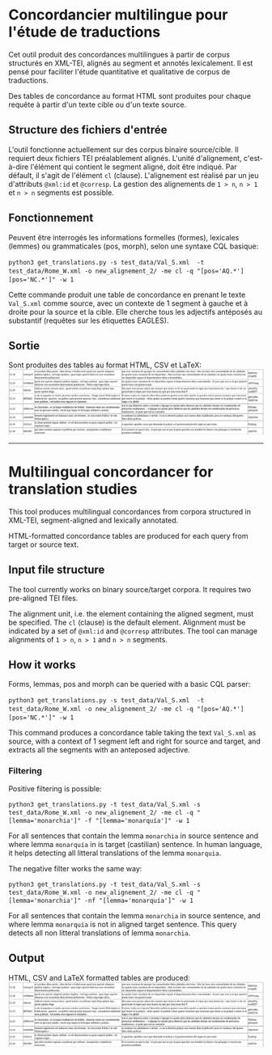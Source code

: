 # Concordancier multilingue pour l'étude de traductions


Cet outil produit des concordances multilingues à partir de corpus structurés en XML-TEI, alignés au segment et annotés lexicalement. 
Il est pensé pour faciliter l'étude quantitative et qualitative de corpus de traductions.

Des tables de concordance au format HTML sont produites pour chaque requête à partir d'un texte cible ou d'un texte source.

## Structure des fichiers d'entrée

L'outil fonctionne actuellement sur des corpus binaire source/cible. Il requiert deux fichiers TEI préalablement alignés.
L'unité d'alignement, c'est-à-dire l'élément qui contient le segment aligné, doit être indiqué. Par défault, il s'agit de
l'élément `cl` (clause). L'alignement est réalisé par un jeu d'attributs `@xml:id` et `@corresp`. La gestion des alignements 
de `1 > n`, `n > 1` et `n > n` segments est possible.

## Fonctionnement

Peuvent être interrogés les informations formelles (formes), lexicales (lemmes) ou grammaticales (pos, morph), selon une syntaxe CQL basique:

`python3 get_translations.py -s test_data/Val_S.xml  -t  test_data/Rome_W.xml -o new_alignement_2/ -me cl -q "[pos='AQ.*'][pos='NC.*']" -w 1`

Cette commande produit une table de concordance en prenant le texte `Val_S.xml` comme source, avec un contexte de 1 segment à gauche et à droite pour la source et la cible. Elle cherche tous les
adjectifs antéposés au substantif (requêtes sur les étiquettes EAGLES).


## Sortie

Sont produites des tables au format HTML, CSV et LaTeX: ![alt text](img/exemple.png)


---

# Multilingual concordancer for translation studies



This tool produces multilingual concordances from corpora structured in XML-TEI, segment-aligned and lexically annotated. 


HTML-formatted concordance tables are produced for each query from target or source text.


## Input file structure


The tool currently works on binary source/target corpora. It requires two pre-aligned TEI files.

The alignment unit, i.e. the element containing the aligned segment, must be specified. The `cl` (clause) is the default element. Alignment must be indicated by a set of `@xml:id` and `@corresp` attributes. 
The tool can manage alignments of `1 > n`, `n > 1` and `n > n` segments.


## How it works


Forms, lemmas, pos and morph can be queried with a basic CQL parser: 


`python3 get_translations.py -s test_data/Val_S.xml  -t  test_data/Rome_W.xml -o new_alignement_2/ -me cl -q "[pos='AQ.*'][pos='NC.*']" -w 1`


This command produces a concordance table taking the text `Val_S.xml` as source, with a context of 1 segment left and right for source and target, and extracts all the segments
with an anteposed adjective.

### Filtering

Positive filtering is possible: 

```
python3 get_translations.py -t test_data/Val_S.xml -s test_data/Rome_W.xml -o new_alignement_2/ -me cl -q "[lemma='monarchia']" -f "[lemma='monarquía']" -w 1
```

For all sentences that contain the lemma `monarchia` in source sentence and where lemma `monarquía` in is target (castilian) sentence. 
In human language, it helps detecting all litteral translations of the lemma `monarquia`.


The negative filter works the same way:
```
python3 get_translations.py -t test_data/Val_S.xml -s test_data/Rome_W.xml -o new_alignement_2/ -me cl -q "[lemma='monarchia']" -nf "[lemma='monarquía']" -w 1
```

For all sentences that contain the lemma `monarchia` in source sentence, and where lemma `monarquía` is not in aligned target sentence.
This query detects all non litteral translations of lemma `monarchia`.


## Output


HTML, CSV and LaTeX formatted tables are produced: ![alt text](img/exemple.png)
